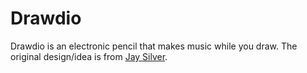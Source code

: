 # Drawdio
Drawdio is an electronic pencil that makes music while you draw.
The original design/idea is from [Jay Silver](http://www.drawdio.com).
